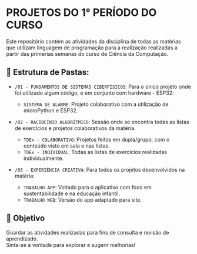 # PROJETOS DO 1° PERÍODO DO CURSO

Este repositório contém as atividades da disciplina de todas as matérias que utilizam linguagem de programação para a realização realizadas a partir das primerias semanas do curso de Ciência da Computação.

## 📁 Estrutura de Pastas:
- `/01 - FUNDAMENTOS DE SISTEMAS CIBERFÍSICOS`: Para o único projeto onde foi utilizado algum código, e em conjunto com hardware - ESP32:
    - `SISTEMA DE ALARME`: Projeto colaborativo com a utilização de microPython e ESP32.
      
- `/02 - RACIOCÍNIO ALGORÍTMICO`: Sessão onde se encontra todas as listas de exercícios e projetos colaborativos da matéria.
    - `TDEx - COLABORATIVO`: Projetos feitos em dupla/grupo, com o conteúdo visto em sala e nas listas.
    - `TDEx - INDIVIDUAL`: Todas as listas de exercícios realizadas individualmente.
  
- `/03 - EXPERIÊNCIA CRIATIVA`: Para todos os projetos desenvolvidos na matéria:
    - `TRABALHO APP`: Voltado para o aplicativo com foco em sustentabilidade e na educação infantil.
    - `TRABALHO WEB`: Versão do app adaptado para site.

## 🚀 Objetivo
Guardar as atividades realizadas para fins de consulta e revisão de aprendizado.  
Sinta-se à vontade para explorar e sugerir melhorias!

